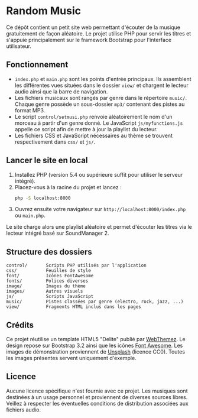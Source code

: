# Random Music

Ce dépôt contient un petit site web permettant d'écouter de la musique gratuitement de façon aléatoire. Le projet utilise PHP pour servir les titres et s'appuie principalement sur le framework Bootstrap pour l'interface utilisateur.

## Fonctionnement

- `index.php` et `main.php` sont les points d'entrée principaux. Ils assemblent les différentes vues situées dans le dossier `view/` et chargent le lecteur audio ainsi que la barre de navigation.
- Les fichiers musicaux sont rangés par genre dans le répertoire `music/`. Chaque genre possède un sous-dossier `mp3/` contenant des pistes au format MP3.
- Le script `control/setmusi.php` renvoie aléatoirement le nom d'un morceau à partir d'un genre donné. Le JavaScript `js/myfunctions.js` appelle ce script afin de mettre à jour la playlist du lecteur.
- Les fichiers CSS et JavaScript nécessaires au thème se trouvent respectivement dans `css/` et `js/`.

## Lancer le site en local

1. Installez PHP (version 5.4 ou supérieure suffit pour utiliser le serveur intégré).
2. Placez-vous à la racine du projet et lancez :
   ```bash
   php -S localhost:8000
   ```
3. Ouvrez ensuite votre navigateur sur `http://localhost:8000/index.php` ou `main.php`.

Le site charge alors une playlist aléatoire et permet d'écouter les titres via le lecteur intégré basé sur SoundManager 2.

## Structure des dossiers

```
control/       Scripts PHP utilisés par l'application
css/           Feuilles de style
font/          Icônes FontAwesome
fonts/         Polices diverses
image/         Images du thème
images/        Autres visuels
js/            Scripts JavaScript
music/         Pistes classées par genre (electro, rock, jazz, ...)
view/          Fragments HTML inclus dans les pages
```

## Crédits

Ce projet réutilise un template HTML5 "Delite" publié par [WebThemez](http://webthemez.com/). Le design repose sur Bootstrap 3.2 ainsi que les icônes [Font Awesome](http://fortawesome.github.com/Font-Awesome/). Les images de démonstration proviennent de [Unsplash](http://unsplash.com) (licence CC0). Toutes les images présentes servent uniquement d'exemple.

## Licence

Aucune licence spécifique n'est fournie avec ce projet. Les musiques sont destinées à un usage personnel et proviennent de diverses sources libres. Veillez à respecter les éventuelles conditions de distribution associées aux fichiers audio.
